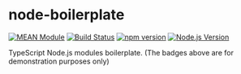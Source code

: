# node-boilerplate

[![MEAN Module](https://img.shields.io/badge/MEAN%20Module-TypeScript-blue.svg?style=flat-square)](https://github.com/mgenware/MEAN-Module)
[![Build Status](https://img.shields.io/travis/mgenware/layit.svg?style=flat-square&label=Build+Status)](https://travis-ci.org/mgenware/layit)
[![npm version](https://img.shields.io/npm/v/layit.svg?style=flat-square)](https://npmjs.com/package/layit)
[![Node.js Version](http://img.shields.io/node/v/layit.svg?style=flat-square)](https://nodejs.org/en/)

TypeScript Node.js modules boilerplate. (The badges above are for demonstration purposes only)
